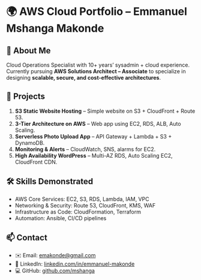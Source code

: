 # 🌍 AWS Cloud Portfolio – Emmanuel Mshanga Makonde

## 👋 About Me
Cloud Operations Specialist with 10+ years’ sysadmin + cloud experience.  
Currently pursuing **AWS Solutions Architect – Associate** to specialize in designing **scalable, secure, and cost-effective architectures**.  

## 📂 Projects
1. **S3 Static Website Hosting** – Simple website on S3 + CloudFront + Route 53.  
2. **3-Tier Architecture on AWS** – Web app using EC2, RDS, ALB, Auto Scaling.  
3. **Serverless Photo Upload App** – API Gateway + Lambda + S3 + DynamoDB.  
4. **Monitoring & Alerts** – CloudWatch, SNS, alarms for EC2.  
5. **High Availability WordPress** – Multi-AZ RDS, Auto Scaling EC2, CloudFront CDN.  

## 🛠️ Skills Demonstrated
- AWS Core Services: EC2, S3, RDS, Lambda, IAM, VPC  
- Networking & Security: Route 53, CloudFront, KMS, WAF  
- Infrastructure as Code: CloudFormation, Terraform  
- Automation: Ansible, CI/CD pipelines  

## 📫 Contact
- ✉️ Email: emakonde@gmail.com  
- 🔗 LinkedIn: [linkedin.com/in/emmanuel-makonde](#)  
- 💻 GitHub: [github.com/mshanga](https://github.com/mshanga)
